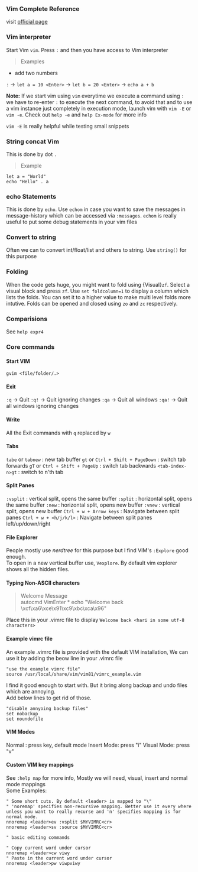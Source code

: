 ### Vim Complete Reference
visit [official page](http://vimdoc.sourceforge.net/htmldoc/)

### Vim interpreter
Start Vim `vim`. Press `:` and then you have access to Vim interpreter

> Examples

* add two numbers

`:` -> `let a = 10 <Enter>` -> `let b = 20 <Enter>` -> `echo a + b` 

__Note:__ If we start vim using `vim` everytime we execute a command using `:` we have to re-enter `:` to execute the next command, to avoid that and to use a vim instance just completely in execution mode, launch vim with `vim -E` or `vim -e`. Check out `help -e` and `help Ex-mode` for more info

`vim -E` is really helpful while testing small snippets


### String concat Vim
This is done by dot `.`

> Example
```vimscript
let a = "World"
echo "Hello" . a

```

### echo Statements
This is done by `echo`. Use `echom` in case you want to save the messages in message-history which can be accessed via `:messages`. `echom` is really useful to put some debug statements in your vim files

### Convert to string
Often we can to convert int/float/list and others to string. Use `string()` for this purpose

### Folding
When the code gets huge, you might want to fold using {Visual}`zf`. Select a visual block and press `zf`. Use `set foldcolumn=1` to display a column which lists the folds. You can set it to a higher value to make multi level folds more intutive. Folds can be opened and closed using `zo` and `zc` respectively.

### Comparisions
See `help expr4` 

### Core commands

#### Start VIM
`gvim <file/folder/.>`

#### Exit
`:q`  -> Quit
`:q!` -> Quit ignoring changes
`:qa` -> Quit all windows
`:qa!`	-> Quit all windows ignoring changes

#### Write
All the Exit commands with `q` replaced by `w`

#### Tabs
`tabe` or `tabnew` : new tab buffer
`gt` or `Ctrl + Shift + PageDown` : switch tab forwards
`gT` or `Ctrl + Shift + PageUp` : switch tab backwards
`<tab-index-n>gt` : switch to n'th tab

#### Split Panes
`:vsplit` : vertical split, opens the same buffer
`:split` : horizontal split, opens the same buffer
`:new` : horizontal split, opens new buffer
`:vnew` : vertical split, opens new buffer
`Ctrl + w + Arrow keys` : Navigate between split panes
`Ctrl + w + <h/j/k/l>`  : Navigate between split panes left/up/down/right

#### File Explorer
People mostly use _nerdtree_ for this purpose but I find VIM's `:Explore` good enough. <br>
To open in a new vertical buffer use, `Vexplore`. By default vim explorer shows all the hidden files.

#### Typing Non-ASCII characters
>  Welcome Message<br>
>  autocmd VimEnter * echo "Welcome back \xcf\xa6\xce\x91\xc9\xbc\xca\x96"

Place this in your .vimrc file to display `Welcome back <hari in some utf-8 characters>`

#### Example vimrc file
An example .vimrc file is provided with the default VIM installation, 
We can use it by adding the beow line in your .vimrc file<br>

```vim
"use the example vimrc file"
source /usr/local/share/vim/vim81/vimrc_example.vim
``` 

I find it good enough to start with. But it bring along backup and undo files which are annoying.<br>
Add below lines to get rid of those.

```vim
"disable annyoing backup files"
set nobackup
set noundofile
```

#### VIM Modes
Normal : press <ESC> key, default mode
Insert Mode: press "i"
Visual Mode: press "v"


#### Custom VIM key mappings
See `:help map` for more info, Mostly we will need, visual, insert and normal mode mappings
<br>
Some Examples:

```vim
" Some short cuts. By default <leader> is mapped to "\"
" 'noremap' specifies non-recursive mapping. Better use it every where unless you want to really recurse and 'n' specifies mapping is for normal mode.
nnoremap <leader>ev :vsplit $MYVIMRC<cr>
nnoremap <leader>sv :source $MYVIMRC<cr>

" basic editing commands

" Copy current word under cursor
nnoremap <leader>cw viwy
" Paste in the current word under cursor
nnoremap <leader>pw viwpviwy
```
